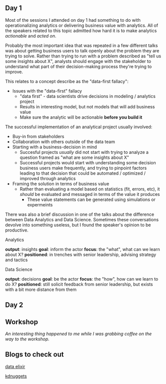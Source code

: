 
## Day 1

Most of the sessions I attended on day 1 had something to do with operationalizing analytics or delivering business value with analytics. All of the speakers related to this topic admitted how hard it is to make analytics _actionable_ and _acted on_. 

Probably the most important idea that was repeated in a few different talks was about getting business users to talk openly about the problem they are trying to solve. Rather than trying to run with a problem described as "tell us some insights about X", analysts should engage with the stakeholder to understand what part of their decision-making process they're trying to improve. 

This relates to a concept describe as the "data-first fallacy":

  - Issues with the "data-first" fallacy
      + "data first" - data scientists drive decisions in modeling / analytics project
      + Results in interesting model, but not models that will add business value
      + Make sure the analytic will be actionable __before you build it__

The successful implementation of an analytical project usually involved:

  - Buy-in from stakeholders
  - Collaboration with others outside of the data team
  - Starting with a business-decision in mind
      + Succesful projects _usually_ did not start with trying to analyze a question framed as "what are some insights about X"
      + Successful projects would start with understanding some decision business users make frequently, and trying to pinpoint factors leading to that decision that could be automated / optimized / improved through analytics
  - Framing the solution in terms of business value
      + Rather than evaluating a model based on statistics (fit, errors, etc), it _should_ be evaluated and messaged in terms of the value it produces
          * These value statements can be generated using simulations or expermeints

There was also a brief discussion in one of the talks about the difference between Data Analytics and Data Science. Sometimes these conversations devolve into something useless, but I found the speaker's opinion to be productive. 

Analytics

__output__: insights
__goal__: inform the actor
__focus__: the "what", what can we learn about X?
__positioned__: in trenches with senior leadership, advising strategy and tactics

Data Science

__output__: decisions
__goal__: be the actor
__focus__: the "how", how can we learn to do X?
__positioned__: still solicit feedback from senior leadership, but exists with a bit more distance from them

## Day 2

## Workshop

_An interesting thing happened to me while I was grabbing coffee on the way to the workshop._

## Blogs to check out

[data elixir](https://dataelixir.com/)

[kdnuggets](https://www.kdnuggets.com/)